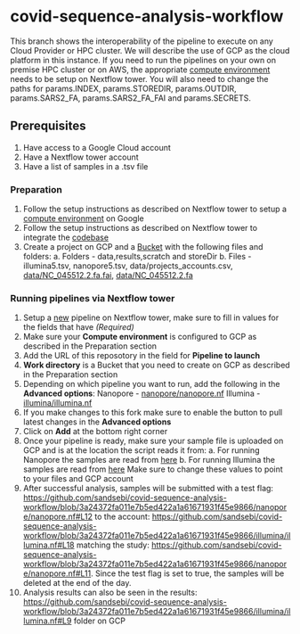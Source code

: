 # covid-sequence-analysis-workflow

This branch shows the interoperability of the pipeline to execute on any Cloud Provider or HPC cluster.
We will describe the use of GCP as the cloud platform in this instance.
If you need to run the pipelines on your own on premise HPC cluster or on AWS, the appropriate [compute environment](https://help.tower.nf/22.4/compute-envs/google-cloud-lifesciences/) needs to be setup on Nextflow tower.
You will also need to change the paths for params.INDEX, params.STOREDIR, params.OUTDIR, params.SARS2_FA, params.SARS2_FA_FAI and params.SECRETS.

## Prerequisites

1. Have access to a Google Cloud account
2. Have a Nextflow tower account
3. Have a list of samples in a .tsv file

### Preparation

1. Follow the setup instructions as described on Nextflow tower to setup a [compute environment](https://help.tower.nf/22.4/compute-envs/google-cloud-lifesciences/) on Google
2. Follow the setup instructions as described on Nextflow tower to integrate the [codebase](https://help.tower.nf/22.4/git/overview/#github)
3. Create a project on GCP and a [Bucket](https://console.cloud.google.com/storage/browser) with the following files and folders:
	a. Folders - data,results,scratch and storeDir
	b. Files - illumina5.tsv, nanopore5.tsv, data/projects_accounts.csv, [data/NC_045512.2.fa.fai](https://github.com/sandsebi/covid-sequence-analysis-workflow/blob/3a24372fa011e7b5ed422a1a61671931f45e9866/illumina/illumina.nf#L17), [data/NC_045512.2.fa](https://github.com/sandsebi/covid-sequence-analysis-workflow/blob/3a24372fa011e7b5ed422a1a61671931f45e9866/illumina/illumina.nf#L16)

### Running pipelines via Nextflow tower

1. Setup a [new](https://tower.nf/user/sands/launchpad/new) pipeline on Nextflow tower, make sure to fill in values for the fields that have *(Required)*
2. Make sure your **Compute environment** is configured to GCP as described in the Preparation section
3. Add the URL of this reposotory in the field for **Pipeline to launch**
4. **Work directory** is a Bucket that you need to create on GCP as described in the Preparation section
5. Depending on which pipeline you want to run, add the following in the **Advanced options**:
	Nanopore - [nanopore/nanopore.nf](https://github.com/sandsebi/covid-sequence-analysis-workflow/blob/demo/nanopore/nanopore.nf)
	Illumina - [illumina/illumina.nf](https://github.com/sandsebi/covid-sequence-analysis-workflow/blob/demo/illumina/illumina.nf)
6. If you make changes to this fork make sure to enable the button to pull latest changes in the **Advanced options**
7. Click on **Add** at the bottom right corner
8. Once your pipeline is ready, make sure your sample file is uploaded on GCP and is at the location the script reads it from:
	a. For running Nanopore the samples are read from [here](https://github.com/sandsebi/covid-sequence-analysis-workflow/blob/3a24372fa011e7b5ed422a1a61671931f45e9866/nanopore/nanopore.nf#L7)
	b. For running Illumina the samples are read from [here](https://github.com/sandsebi/covid-sequence-analysis-workflow/blob/3a24372fa011e7b5ed422a1a61671931f45e9866/illumina/illumina.nf#L7)
	Make sure to change these values to point to your files and GCP account
9. After successful analysis, samples will be submitted with a test flag: https://github.com/sandsebi/covid-sequence-analysis-workflow/blob/3a24372fa011e7b5ed422a1a61671931f45e9866/nanopore/nanopore.nf#L12 to the account: https://github.com/sandsebi/covid-sequence-analysis-workflow/blob/3a24372fa011e7b5ed422a1a61671931f45e9866/illumina/illumina.nf#L18 matching the study: https://github.com/sandsebi/covid-sequence-analysis-workflow/blob/3a24372fa011e7b5ed422a1a61671931f45e9866/nanopore/nanopore.nf#L11. Since the test flag is set to true, the samples will be deleted at the end of the day.
10. Analysis results can also be seen in the results: https://github.com/sandsebi/covid-sequence-analysis-workflow/blob/3a24372fa011e7b5ed422a1a61671931f45e9866/illumina/illumina.nf#L9 folder on GCP